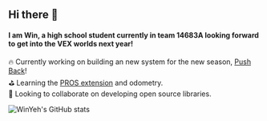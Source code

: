 ## Hi there 👋

#### I am Win, a high school student currently in team 14683A looking forward to get into the VEX worlds next year! 

🔥 Currently working on building an new system for the new season, [Push Back](https://www.youtube.com/watch?v=ocmONiVun9M&t=2s&pp=ygUJcHVzaCBiYWNr)!<br/>
⛳️ Learning the [PROS extension](https://pros.cs.purdue.edu/v5/pros-4/api.html) and odometry.<br/>
👀 Looking to collaborate on developing open source libraries.<br/>

<!-- Github stats from  github.com/anuraghazra/github-readme-stats -->

![WinYeh's GitHub stats](https://github-readme-stats.vercel.app/api?username=winyeh&show_icons=true&theme=dark)

<!-- Github stats from  github.com/anuraghazra/github-readme-stats -->
